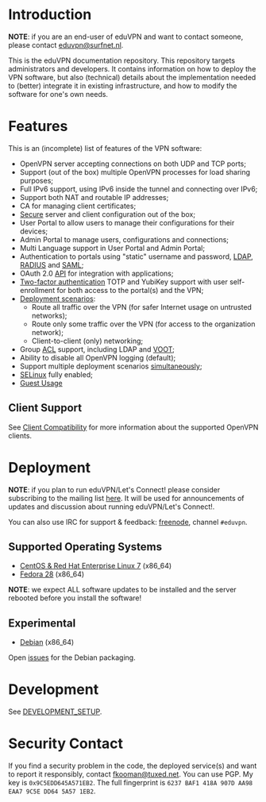 # Introduction

**NOTE**: if you are an end-user of eduVPN and want to contact someone, please
contact [eduvpn@surfnet.nl](mailto:eduvpn@surfnet.nl).

This is the eduVPN documentation repository. This repository targets
administrators and developers. It contains information on how to deploy the VPN
software, but also (technical) details about the implementation needed to 
(better) integrate it in existing infrastructure, and how to modify the 
software for one's own needs.

# Features

This is an (incomplete) list of features of the VPN software:

- OpenVPN server accepting connections on both UDP and TCP ports;
- Support (out of the box) multiple OpenVPN processes for load sharing 
  purposes;
- Full IPv6 support, using IPv6 inside the tunnel and connecting over IPv6;
- Support both NAT and routable IP addresses;
- CA for managing client certificates;
- [Secure](SECURITY.md) server and client configuration out of the box;
- User Portal to allow users to manage their configurations for their 
  devices;
- Admin Portal to manage users, configurations and connections;
- Multi Language support in User Portal and Admin Portal;
- Authentication to portals using "static" username and password, 
  [LDAP](LDAP.md), [RADIUS](RADIUS.md) and [SAML](SAML.md);
- OAuth 2.0 [API](API.md) for integration with applications;
- [Two-factor authentication](2FA.md) TOTP and YubiKey support with user 
  self-enrollment for both access to the portal(s) and the VPN;
- [Deployment scenarios](PROFILE_CONFIG.md):
  - Route all traffic over the VPN (for safer Internet usage on untrusted 
    networks);
  - Route only some traffic over the VPN (for access to the organization 
    network);
  - Client-to-client (only) networking;
- Group [ACL](ACL.md) support, including LDAP and [VOOT](http://openvoot.org/);
- Ability to disable all OpenVPN logging (default);
- Support multiple deployment scenarios [simultaneously](MULTI_PROFILE.md);
- [SELinux](SELINUX.md) fully enabled;
- [Guest Usage](GUEST_USAGE.md)

## Client Support

See [Client Compatibility](CLIENT_COMPAT.md) for more information about the 
supported OpenVPN clients.

# Deployment

**NOTE**: if you plan to run eduVPN/Let's Connect! please consider subscribing 
to the mailing list 
[here](https://list.surfnet.nl/mailman/listinfo/eduvpn-deploy). It will be used 
for announcements of updates and discussion about running 
eduVPN/Let's Connect!.

You can also use IRC for support & feedback: [freenode](https://freenode.net/), 
channel `#eduvpn`.

## Supported Operating Systems

* [CentOS & Red Hat Enterprise Linux 7](DEPLOY_CENTOS.md) (x86_64)
* [Fedora 28](DEPLOY_FEDORA.md) (x86_64)

**NOTE**: we expect ALL software updates to be installed and the server 
rebooted before you install the software!

## Experimental

* [Debian](DEPLOY_DEBIAN.md) (x86_64)

Open [issues](https://github.com/eduvpn/eduvpn-debian/issues) for the Debian
packaging.

# Development

See [DEVELOPMENT_SETUP](DEVELOPMENT_SETUP.md).

# Security Contact

If you find a security problem in the code, the deployed service(s) and want to
report it responsibly, contact [fkooman@tuxed.net](mailto:fkooman@tuxed.net). 
You can use PGP. My key is `0x9C5EDD645A571EB2`. The full fingerprint is 
`6237 BAF1 418A 907D AA98  EAA7 9C5E DD64 5A57 1EB2`.
